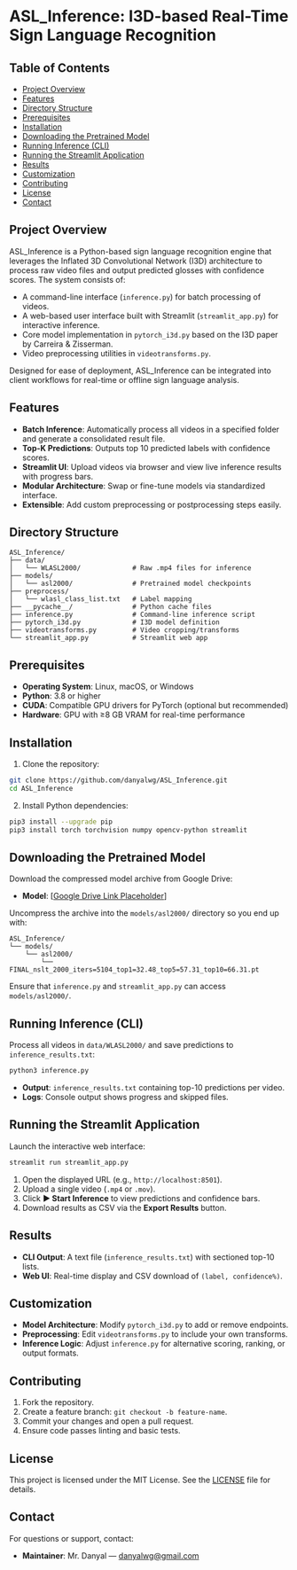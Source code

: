 # ASL_Inference: I3D-based Real-Time Sign Language Recognition

## Table of Contents

- [Project Overview](#project-overview)  
- [Features](#features)  
- [Directory Structure](#directory-structure)  
- [Prerequisites](#prerequisites)  
- [Installation](#installation)  
- [Downloading the Pretrained Model](#downloading-the-pretrained-model)  
- [Running Inference (CLI)](#running-inference-cli)  
- [Running the Streamlit Application](#running-the-streamlit-application)  
- [Results](#results)  
- [Customization](#customization)  
- [Contributing](#contributing)  
- [License](#license)  
- [Contact](#contact)  

## Project Overview

ASL_Inference is a Python-based sign language recognition engine that leverages the Inflated 3D Convolutional Network (I3D) architecture to process raw video files and output predicted glosses with confidence scores. The system consists of:

- A command-line interface (`inference.py`) for batch processing of videos.  
- A web-based user interface built with Streamlit (`streamlit_app.py`) for interactive inference.  
- Core model implementation in `pytorch_i3d.py` based on the I3D paper by Carreira & Zisserman.  
- Video preprocessing utilities in `videotransforms.py`.  

Designed for ease of deployment, ASL_Inference can be integrated into client workflows for real-time or offline sign language analysis.

## Features

- **Batch Inference**: Automatically process all videos in a specified folder and generate a consolidated result file.  
- **Top-K Predictions**: Outputs top 10 predicted labels with confidence scores.  
- **Streamlit UI**: Upload videos via browser and view live inference results with progress bars.  
- **Modular Architecture**: Swap or fine-tune models via standardized interface.  
- **Extensible**: Add custom preprocessing or postprocessing steps easily.  

## Directory Structure

```text
ASL_Inference/
├── data/
│   └── WLASL2000/             # Raw .mp4 files for inference
├── models/
│   └── asl2000/               # Pretrained model checkpoints
├── preprocess/
│   └── wlasl_class_list.txt   # Label mapping
├── __pycache__/               # Python cache files
├── inference.py               # Command-line inference script
├── pytorch_i3d.py             # I3D model definition
├── videotransforms.py         # Video cropping/transforms
└── streamlit_app.py           # Streamlit web app
```

## Prerequisites

- **Operating System**: Linux, macOS, or Windows  
- **Python**: 3.8 or higher  
- **CUDA**: Compatible GPU drivers for PyTorch (optional but recommended)  
- **Hardware**: GPU with ≥8 GB VRAM for real-time performance  

## Installation

1. Clone the repository:

```bash
git clone https://github.com/danyalwg/ASL_Inference.git
cd ASL_Inference
```

2. Install Python dependencies:

```bash
pip3 install --upgrade pip
pip3 install torch torchvision numpy opencv-python streamlit
```

## Downloading the Pretrained Model

Download the compressed model archive from Google Drive:  
- **Model**: [[Google Drive Link Placeholder](https://drive.google.com/drive/folders/1uSNDrJtP1f0g553kKQMiCsj7fsyww-n_?usp=drive_link)]  

Uncompress the archive into the `models/asl2000/` directory so you end up with:

```text
ASL_Inference/
└── models/
    └── asl2000/
        └── FINAL_nslt_2000_iters=5104_top1=32.48_top5=57.31_top10=66.31.pt
```

Ensure that `inference.py` and `streamlit_app.py` can access `models/asl2000/`.

## Running Inference (CLI)

Process all videos in `data/WLASL2000/` and save predictions to `inference_results.txt`:

```bash
python3 inference.py
```

- **Output**: `inference_results.txt` containing top-10 predictions per video.  
- **Logs**: Console output shows progress and skipped files.  

## Running the Streamlit Application

Launch the interactive web interface:

```bash
streamlit run streamlit_app.py
```

1. Open the displayed URL (e.g., `http://localhost:8501`).  
2. Upload a single video (`.mp4` or `.mov`).  
3. Click **▶ Start Inference** to view predictions and confidence bars.  
4. Download results as CSV via the **Export Results** button.  

## Results

- **CLI Output**: A text file (`inference_results.txt`) with sectioned top-10 lists.  
- **Web UI**: Real-time display and CSV download of `(label, confidence%)`.  

## Customization

- **Model Architecture**: Modify `pytorch_i3d.py` to add or remove endpoints.  
- **Preprocessing**: Edit `videotransforms.py` to include your own transforms.  
- **Inference Logic**: Adjust `inference.py` for alternative scoring, ranking, or output formats.  

## Contributing

1. Fork the repository.  
2. Create a feature branch: `git checkout -b feature-name`.  
3. Commit your changes and open a pull request.  
4. Ensure code passes linting and basic tests.  

## License

This project is licensed under the MIT License. See the [LICENSE](LICENSE) file for details.  

## Contact

For questions or support, contact:  
- **Maintainer**: Mr. Danyal — danyalwg@gmail.com  
